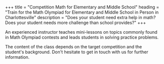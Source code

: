 +++
title = "Competition Math for Elementary and Middle School"
heading = "Train for the Math Olympiad for Elementary and Middle School in Person in Charlottesville"
description = "Does your student need extra help in math? Does your student needs more challenge than school provides?"
+++

An experienced instructor teaches mini-lessons on topics commonly found in Math Olympiad contests and leads students in solving practice problems.

The content of the class depends on the target competition and the student's background. Don't hesitate to get in touch with us for further information. 